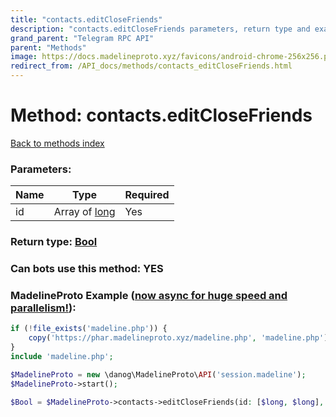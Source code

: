 ```yaml
---
title: "contacts.editCloseFriends"
description: "contacts.editCloseFriends parameters, return type and example"
grand_parent: "Telegram RPC API"
parent: "Methods"
image: https://docs.madelineproto.xyz/favicons/android-chrome-256x256.png
redirect_from: /API_docs/methods/contacts_editCloseFriends.html
---
```

# Method: contacts.editCloseFriends
[Back to methods index](index.html)



### Parameters:

| Name     |    Type       | Required |
|----------|---------------|----------|
|id|Array of [long](/API_docs/types/long.html) | Yes|


### Return type: [Bool](/API_docs/types/Bool.html)

### Can bots use this method: **YES**


### MadelineProto Example ([now async for huge speed and parallelism!](https://docs.madelineproto.xyz/docs/ASYNC.html)):


```php
if (!file_exists('madeline.php')) {
    copy('https://phar.madelineproto.xyz/madeline.php', 'madeline.php');
}
include 'madeline.php';

$MadelineProto = new \danog\MadelineProto\API('session.madeline');
$MadelineProto->start();

$Bool = $MadelineProto->contacts->editCloseFriends(id: [$long, $long], );
```

